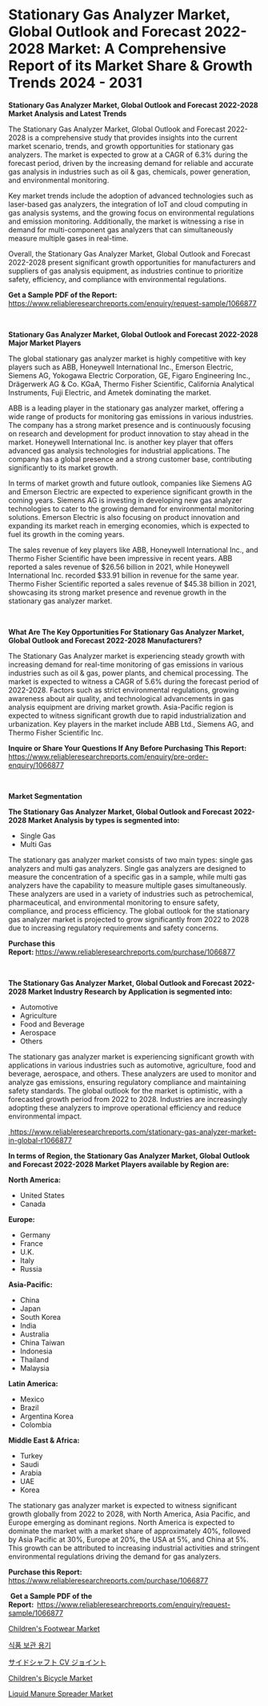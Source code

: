 <p><h1>Stationary Gas Analyzer Market, Global Outlook and Forecast 2022-2028 Market: A Comprehensive Report of its Market Share & Growth Trends 2024 - 2031</h1></p><p><strong>Stationary Gas Analyzer Market, Global Outlook and Forecast 2022-2028 Market Analysis and Latest Trends</strong></p>
<p><p>The Stationary Gas Analyzer Market, Global Outlook and Forecast 2022-2028 is a comprehensive study that provides insights into the current market scenario, trends, and growth opportunities for stationary gas analyzers. The market is expected to grow at a CAGR of 6.3% during the forecast period, driven by the increasing demand for reliable and accurate gas analysis in industries such as oil & gas, chemicals, power generation, and environmental monitoring.</p><p>Key market trends include the adoption of advanced technologies such as laser-based gas analyzers, the integration of IoT and cloud computing in gas analysis systems, and the growing focus on environmental regulations and emission monitoring. Additionally, the market is witnessing a rise in demand for multi-component gas analyzers that can simultaneously measure multiple gases in real-time.</p><p>Overall, the Stationary Gas Analyzer Market, Global Outlook and Forecast 2022-2028 present significant growth opportunities for manufacturers and suppliers of gas analysis equipment, as industries continue to prioritize safety, efficiency, and compliance with environmental regulations.</p></p>
<p><strong>Get a Sample PDF of the Report:&nbsp;</strong> <a href="https://www.reliableresearchreports.com/enquiry/request-sample/1066877">https://www.reliableresearchreports.com/enquiry/request-sample/1066877</a></p>
<p>&nbsp;</p>
<p><strong>Stationary Gas Analyzer Market, Global Outlook and Forecast 2022-2028 Major Market Players</strong></p>
<p><p>The global stationary gas analyzer market is highly competitive with key players such as ABB, Honeywell International Inc., Emerson Electric, Siemens AG, Yokogawa Electric Corporation, GE, Figaro Engineering Inc., Drägerwerk AG & Co. KGaA, Thermo Fisher Scientific, California Analytical Instruments, Fuji Electric, and Ametek dominating the market.</p><p>ABB is a leading player in the stationary gas analyzer market, offering a wide range of products for monitoring gas emissions in various industries. The company has a strong market presence and is continuously focusing on research and development for product innovation to stay ahead in the market. Honeywell International Inc. is another key player that offers advanced gas analysis technologies for industrial applications. The company has a global presence and a strong customer base, contributing significantly to its market growth.</p><p>In terms of market growth and future outlook, companies like Siemens AG and Emerson Electric are expected to experience significant growth in the coming years. Siemens AG is investing in developing new gas analyzer technologies to cater to the growing demand for environmental monitoring solutions. Emerson Electric is also focusing on product innovation and expanding its market reach in emerging economies, which is expected to fuel its growth in the coming years.</p><p>The sales revenue of key players like ABB, Honeywell International Inc., and Thermo Fisher Scientific have been impressive in recent years. ABB reported a sales revenue of $26.56 billion in 2021, while Honeywell International Inc. recorded $33.91 billion in revenue for the same year. Thermo Fisher Scientific reported a sales revenue of $45.38 billion in 2021, showcasing its strong market presence and revenue growth in the stationary gas analyzer market.</p></p>
<p>&nbsp;</p>
<p><strong>What Are The Key Opportunities For Stationary Gas Analyzer Market, Global Outlook and Forecast 2022-2028 Manufacturers?</strong></p>
<p><p>The Stationary Gas Analyzer market is experiencing steady growth with increasing demand for real-time monitoring of gas emissions in various industries such as oil & gas, power plants, and chemical processing. The market is expected to witness a CAGR of 5.6% during the forecast period of 2022-2028. Factors such as strict environmental regulations, growing awareness about air quality, and technological advancements in gas analysis equipment are driving market growth. Asia-Pacific region is expected to witness significant growth due to rapid industrialization and urbanization. Key players in the market include ABB Ltd., Siemens AG, and Thermo Fisher Scientific Inc.</p></p>
<p><strong>Inquire or Share Your Questions If Any Before Purchasing This Report:</strong> <a href="https://www.reliableresearchreports.com/enquiry/pre-order-enquiry/1066877">https://www.reliableresearchreports.com/enquiry/pre-order-enquiry/1066877</a></p>
<p>&nbsp;</p>
<p><strong>Market Segmentation</strong></p>
<p><strong>The Stationary Gas Analyzer Market, Global Outlook and Forecast 2022-2028 Market Analysis by types is segmented into:</strong></p>
<p><ul><li>Single Gas</li><li>Multi Gas</li></ul></p>
<p><p>The stationary gas analyzer market consists of two main types: single gas analyzers and multi gas analyzers. Single gas analyzers are designed to measure the concentration of a specific gas in a sample, while multi gas analyzers have the capability to measure multiple gases simultaneously. These analyzers are used in a variety of industries such as petrochemical, pharmaceutical, and environmental monitoring to ensure safety, compliance, and process efficiency. The global outlook for the stationary gas analyzer market is projected to grow significantly from 2022 to 2028 due to increasing regulatory requirements and safety concerns.</p></p>
<p><strong>Purchase this Report:&nbsp;</strong><a href="https://www.reliableresearchreports.com/purchase/1066877">https://www.reliableresearchreports.com/purchase/1066877</a></p>
<p>&nbsp;</p>
<p><strong>The Stationary Gas Analyzer Market, Global Outlook and Forecast 2022-2028 Market Industry Research by Application is segmented into:</strong></p>
<p><ul><li>Automotive</li><li>Agriculture</li><li>Food and Beverage</li><li>Aerospace</li><li>Others</li></ul></p>
<p><p>The stationary gas analyzer market is experiencing significant growth with applications in various industries such as automotive, agriculture, food and beverage, aerospace, and others. These analyzers are used to monitor and analyze gas emissions, ensuring regulatory compliance and maintaining safety standards. The global outlook for the market is optimistic, with a forecasted growth period from 2022 to 2028. Industries are increasingly adopting these analyzers to improve operational efficiency and reduce environmental impact.</p></p>
<p><a href="https://www.reliableresearchreports.com/stationary-gas-analyzer-market-in-global-r1066877">&nbsp;https://www.reliableresearchreports.com/stationary-gas-analyzer-market-in-global-r1066877</a></p>
<p><strong>In terms of Region, the Stationary Gas Analyzer Market, Global Outlook and Forecast 2022-2028 Market Players available by Region are:</strong></p>
<p>
    <p> <strong> North America: </strong>
        <ul>
            <li>United States</li>
            <li>Canada</li>
        </ul>
        </p> 
    <p> <strong> Europe: </strong>
        <ul>
            <li>Germany</li>
            <li>France</li>
            <li>U.K.</li>
            <li>Italy</li>
            <li>Russia</li>
        </ul>
        </p> 
    <p> <strong> Asia-Pacific: </strong>
        <ul>
            <li>China</li>
            <li>Japan</li>
            <li>South Korea</li>
            <li>India</li>
            <li>Australia</li>
            <li>China Taiwan</li>
            <li>Indonesia</li>
            <li>Thailand</li>
            <li>Malaysia</li>
        </ul>
        </p> 
    <p> <strong> Latin America: </strong>
        <ul>
            <li>Mexico</li>
            <li>Brazil</li>
            <li>Argentina Korea</li>
            <li>Colombia</li>
        </ul>
        </p> 
    <p> <strong> Middle East & Africa: </strong>
        <ul>
            <li>Turkey</li>
            <li>Saudi</li>
            <li>Arabia</li>
            <li>UAE</li>
            <li>Korea</li>
        </ul>
    </p>
    </p>
<p><p>The stationary gas analyzer market is expected to witness significant growth globally from 2022 to 2028, with North America, Asia Pacific, and Europe emerging as dominant regions. North America is expected to dominate the market with a market share of approximately 40%, followed by Asia Pacific at 30%, Europe at 20%, the USA at 5%, and China at 5%. This growth can be attributed to increasing industrial activities and stringent environmental regulations driving the demand for gas analyzers.</p></p>
<p><strong>Purchase this Report: </strong><a href="https://www.reliableresearchreports.com/purchase/1066877">https://www.reliableresearchreports.com/purchase/1066877</a></p>
<p>&nbsp;<strong>Get a Sample PDF of the Report:&nbsp;&nbsp;</strong><a href="https://www.reliableresearchreports.com/enquiry/request-sample/1066877">https://www.reliableresearchreports.com/enquiry/request-sample/1066877</a></p>
<p><strong></strong></p>
<p><p><a href="https://issuu.com/reportprime-2/docs/childrens-footwear-market-size-2030_0e8f003114e651">Children's Footwear Market</a></p><p><a href="https://github.com/khytkeqagplkzqvh/Market-Research-Report-List-2/blob/main/174448279749.md">식품 보관 용기</a></p><p><a href="https://github.com/dathomson6534/Market-Research-Report-List-1/blob/main/736753086130.md">サイドシャフト CV ジョイント</a></p><p><a href="https://issuu.com/reportprime-2/docs/childrens-bicycle-market-size-2030._9057cf9ed29c96">Children's Bicycle Market</a></p><p><a href="https://www.linkedin.com/pulse/liquid-manure-spreader-market-comprehensive-assessment-type-t1pzf">Liquid Manure Spreader Market</a></p></p>
